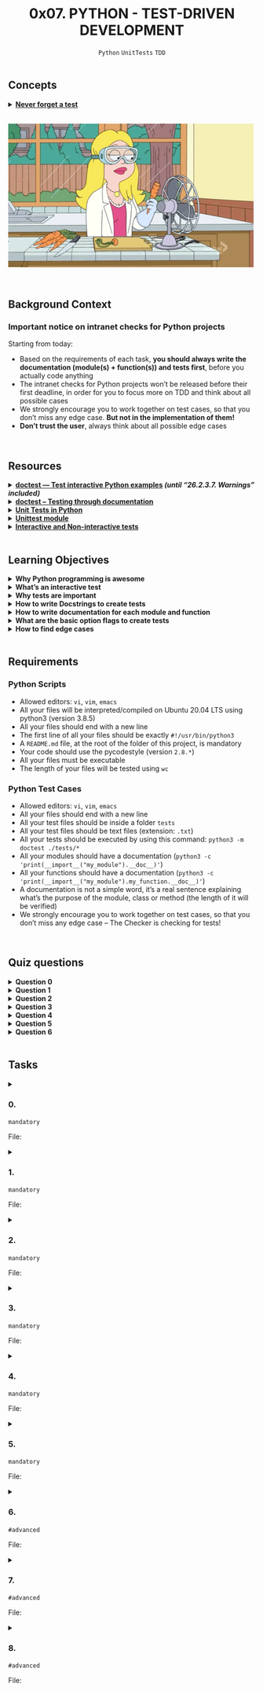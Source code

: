 <h1 align="center"><b>0x07. PYTHON - TEST-DRIVEN DEVELOPMENT</b></h1>
<div align="center"><code>Python</code> <code>UnitTests</code> <code>TDD</code></div>

<br>

## Concepts
<details>
<summary><b><a href="https://intranet.alxswe.com/concepts/47">Never forget a test</a></b></summary><br>


<br><p align="center">※※※※※※※※※※※※</p><br>
</details>


<br><img src="https://github.com/codenvibes/alx-higher_level_programming/blob/master/0x07-python-test_driven_development/images/giphy-4.gif">


<br>

## Background Context
### Important notice on intranet checks for Python projects
Starting from today:
- Based on the requirements of each task, **you should always write the documentation (module(s) + function(s)) and tests first**, before you actually code anything
- The intranet checks for Python projects won’t be released before their first deadline, in order for you to focus more on TDD and think about all possible cases
- We strongly encourage you to work together on test cases, so that you don’t miss any edge case. **But not in the implementation of them!**
- **Don’t trust the user**, always think about all possible edge cases


<!-- <br>
<hr>
<h3><a href=>Notes</a></h3>
<hr> -->

<br>

## Resources
<details>
<summary><b><a href="https://docs.python.org/3.4/library/doctest.html">doctest — Test interactive Python examples</a> <i>(until “26.2.3.7. Warnings” included)</i></b></summary><br>


<br><p align="center">※※※※※※※※※※※※</p><br>
</details>


<details>
<summary><b><a href="https://pymotw.com/3/doctest/">doctest – Testing through documentation</a></b></summary><br>


<br><p align="center">※※※※※※※※※※※※</p><br>
</details>


<details>
<summary><b><a href="https://www.youtube.com/watch?v=1Lfv5tUGsn8">Unit Tests in Python</a></b></summary><br>


<br><p align="center">※※※※※※※※※※※※</p><br>
</details>


<details>
<summary><b><a href="https://www.youtube.com/watch?v=6tNS--WetLI">Unittest module</a></b></summary><br>


<br><p align="center">※※※※※※※※※※※※</p><br>
</details>


<details>
<summary><b><a href="https://mattermost.com/blog/testing-python-understanding-doctest-and-unittest/">Interactive and Non-interactive tests</a></b></summary><br>


<br><p align="center">※※※※※※※※※※※※</p><br>
</details>


<!-- <br>

**man or help:**
- `` -->

<br>

## Learning Objectives
<details>
<summary><b><a href=" "> </a>Why Python programming is awesome</b></summary><br>


<br><p align="center">※※※※※※※※※※※※</p><br>
</details>


<details>
<summary><b><a href=" "> </a>What’s an interactive test</b></summary><br>

An interactive test in Python typically refers to a way of running code interactively and receiving immediate feedback. This is often done using interactive development environments (IDEs), Python shells, or Jupyter notebooks. Interactive testing is a helpful approach for exploring and debugging code, as it allows you to execute small code snippets and see the results without having to write a complete program.

Here are a few common ways to perform interactive testing in Python:

1. **Python REPL (Read-Eval-Print Loop)**: <br> Python comes with a built-in REPL, which allows you to enter Python code line by line and see the output immediately. You can access the Python REPL by running the `python` or `python3` command in your terminal.

   ```python
   $ python
   Python 3.8.2 (default, Feb 24 2020, 17:52:18)
   [GCC 7.3.0] on linux
   Type "help", "copyright", "credits" or "license" for more information.
   >>> print("Hello, world!")
   Hello, world!
   >>> 5 + 3
   8
   >>> exit()
   ```

2. **Jupyter Notebooks**: <br> Jupyter notebooks provide an interactive and web-based environment for writing and running Python code. You can write and execute code in cells, view the output, and add rich text, images, and explanations in between.

3. **Integrated Development Environments (IDEs)**: <br> Many Python IDEs, such as PyCharm, Visual Studio Code, and Spyder, offer interactive modes where you can run code snippets and get immediate feedback. This is often helpful for debugging and exploring code.

4. **Online Python Interpreters**: <br> Various online platforms allow you to run Python code interactively in a web browser without installing any software locally. Examples include Repl.it and Google Colab.

Interactive testing is particularly useful when you want to experiment with new ideas, test functions or algorithms, and quickly check the behavior of specific code snippets without having to create a full-fledged Python script or program. It's an essential part of the development process for many Python developers.

<br><p align="center">※※※※※※※※※※※※</p><br>
</details>


<details>
<summary><b><a href=" "> </a>Why tests are important</b></summary><br>

Tests are an integral part of the software development process and play a crucial role in ensuring the reliability, stability, and maintainability of software systems. Here are some key reasons why tests are important in software development:

1. **Bug Detection**: <br> Tests help identify bugs, errors, and issues in the codebase. By systematically testing various parts of the software, developers can catch and fix problems before they become more significant issues in production.

2. **Quality Assurance**: <br> Testing ensures that the software meets the specified requirements and functions correctly. It helps maintain a high level of quality by verifying that the software behaves as expected under various conditions.

3. **Regression Testing**: <br> As software evolves and new features are added, there is a risk of introducing new bugs or breaking existing functionality. Regression testing, which involves re-running tests to check for unintended side effects, helps prevent these issues.

4. **Code Maintenance**: <br> Well-written tests serve as documentation for how the code is supposed to work. They make it easier for developers to understand the codebase, make changes, and refactor without introducing new problems.

5. **Collaboration**: <br> Tests enable collaboration among team members. When one developer writes tests for a particular piece of functionality, other team members can rely on those tests to understand how the code works and build upon it.

6. **Continuous Integration/Continuous Deployment (CI/CD)**: <br> Tests are a critical component of CI/CD pipelines. Automated tests ensure that code changes do not break existing functionality before they are deployed to production, thereby reducing the risk of introducing defects.

7. **Improved Productivity**: <br> While writing tests may require an initial time investment, they can save time in the long run. Bugs caught early in development are often easier and less costly to fix than those discovered later in the development lifecycle.

8. **Confidence**: <br> Having a comprehensive test suite gives developers and stakeholders confidence that the software behaves as intended. This confidence is essential for making informed decisions about releasing the software to end-users.

9. **Documentation**: <br> Tests serve as executable documentation. They provide clear examples of how various parts of the codebase are intended to be used and can help new developers understand the system faster.

10. **User Satisfaction**: <br> Thorough testing leads to a more stable and reliable software product. Users are more satisfied when they experience fewer crashes, errors, and unexpected behavior.

11. **Security**: <br> Security vulnerabilities can have severe consequences. Tests can be used to identify security issues early and ensure that security measures are effective.

In summary, tests are essential for delivering high-quality software that meets user requirements, is maintainable, and can evolve over time. They provide a safety net for developers, reduce the risk of defects in production, and contribute to overall software reliability and robustness.

<br><p align="center">※※※※※※※※※※※※</p><br>
</details>


<details>
<summary><b><a href=" "> </a>How to write Docstrings to create tests</b></summary><br>

Docstrings are used to document Python code, providing information about a module, class, function, or method. While docstrings themselves are not used to create tests directly, they can be helpful in generating tests or ensuring that your code is testable. Here's how you can write docstrings to support testing in your Python code:

1. **Describe the Function or Method**: <br> Begin your docstring with a brief description of what the function or method does. This helps both developers and testing frameworks understand the purpose of the code.

   ```python
   def add(a, b):
       """
       Adds two numbers and returns the result.

       Parameters:
           a (int): The first number.
           b (int): The second number.

       Returns:
           int: The sum of a and b.
       """
       return a + b
   ```

2. **Document Parameters**: <br> Clearly document the function or method parameters, including their data types and any constraints or requirements. This information can help testers understand how to provide valid inputs.

3. **Document Return Values**: <br> Explain what the function or method returns and the data type of the return value. This helps testers understand what to expect from the function.

4. **Include Examples**: <br> Provide usage examples within the docstring. These examples can serve as test cases for your code.

   ```python
   def add(a, b):
       """
       Adds two numbers and returns the result.

       Parameters:
           a (int): The first number.
           b (int): The second number.

       Returns:
           int: The sum of a and b.

       Examples:
           >>> add(2, 3)
           5
           >>> add(-1, 1)
           0
       """
       return a + b
   ```

5. **Include Edge Cases**: <br> If applicable, include information about edge cases or corner cases that need to be tested.

6. **Mention Side Effects**: <br> If the function has any side effects (e.g., modifying global variables), document them in the docstring.

7. **Use Docstring Formats**: <br> There are various docstring formats, such as reStructuredText (reST) and Google-style docstrings. Pick a format that's commonly used in your project or organization.

While docstrings themselves don't create tests, they serve as valuable documentation for your code, making it easier to write tests. You can use tools like Sphinx to generate documentation from your docstrings, and testing frameworks like `doctest` can extract and execute code examples from docstrings as tests.

Here's an example of how you can use `doctest` to test code based on the examples in the docstring:

```python
import doctest

def add(a, b):
    """
    Adds two numbers and returns the result.

    Parameters:
        a (int): The first number.
        b (int): The second number.

    Returns:
        int: The sum of a and b.

    Examples:
        >>> add(2, 3)
        5
        >>> add(-1, 1)
        0
    """
    return a + b

if __name__ == "__main__":
    doctest.testmod()
```

Running this script will execute the examples in the docstring as tests and report any failures.

<br><p align="center">※※※※※※※※※※※※</p><br>
</details>


<details>
<summary><b><a href=" "> </a>How to write documentation for each module and function</b></summary><br>

Writing documentation for each module and function in your Python code is essential for making your codebase understandable, maintainable, and usable by others (including your future self). Python has a standard way of documenting code using docstrings, and tools like Sphinx can help generate documentation in various formats (HTML, PDF, etc.). Here's how you can write documentation for modules and functions:

<br>
<p align="center">※※※※※※※※※※※※</p>
<h3>Writing Module Documentation:</h3>

1. **Module-Level Docstring**: <br> At the top of your module (Python file), include a module-level docstring. This docstring should describe the purpose and contents of the module. Use triple double-quotes (`"""`) for multi-line docstrings.

   ```python
   """This module provides utility functions for working with strings."""
   ```

2. **Module-level Imports**: <br> If your module imports other modules or has any global variables, include a section at the beginning of the module that lists these imports and variables, along with explanations if necessary.

<br>
<p align="center">※※※※※※※※※※※※</p>
<h3>Writing Function Documentation:</h3>

1. **Function-Level Docstring**: <br> For each function, include a docstring just below the function definition. The docstring should describe what the function does, its parameters (arguments), return values, and any exceptions it may raise. Use triple double-quotes for multi-line docstrings.

   ```python
   def add(a, b):
       """
       Adds two numbers.

       Args:
           a (int): The first number.
           b (int): The second number.

       Returns:
           int: The sum of a and b.
       """
       return a + b
   ```

2. **Parameters**: <br> List all parameters with their types and descriptions in the docstring. Mention whether they are required or optional.

3. **Return Values**: <br> Specify the type and description of the return value. If the function doesn't return anything (returns `None`), mention that explicitly.

4. **Raises (if applicable)**: <br> If the function can raise exceptions, list them in a "Raises" section and provide explanations.

5. **Examples**: <br> Provide usage examples of the function in the docstring. Show how to call the function and what to expect as output.

6. **Notes and Additional Information (if needed)**: <br> Include any additional information, notes, or caveats that may be helpful for users of the function.

<br>
<p align="center">※※※※※※※※※※※※</p>

<h3>Using Sphinx for Documentation Generation:</h3>

While docstrings are essential for documenting code, you can use tools like Sphinx to generate user-friendly documentation from your docstrings. Sphinx allows you to create documentation in various formats, including HTML, PDF, and more.

Here's a brief overview of how to use Sphinx:

1. Install Sphinx:

   ```
   pip install sphinx
   ```

2. Create a Sphinx Project: <br> Use the `sphinx-quickstart` command to set up a new Sphinx documentation project. This command will generate the necessary configuration files and directory structure.

3. Write ReStructuredText (RST): <br> Sphinx uses ReStructuredText (RST) as its markup language. Write your documentation in `.rst` files using RST syntax.

4. Include Python Docstrings: <br> Sphinx can automatically extract documentation from your Python docstrings. Use the `autodoc` extension to enable this feature.

5. Build Documentation: <br> Use Sphinx's `make` commands (e.g., `make html` or `make pdf`) to build the documentation in the desired format.

6. Publish: <br> Once you've built the documentation, you can publish it online or distribute it with your code.

<br><p align="center">※※※※※※※※※※※※</p><br>
</details>


<details>
<summary><b><a href=" "> </a>What are the basic option flags to create tests</b></summary><br>

In Python, you can create tests using various testing frameworks, with the two most popular ones being **unittest** (inspired by Java's JUnit) and **pytest**. When creating tests using these frameworks, you can use different options or flags to control the behavior of the test runner or customize the test execution. Below, I'll provide some basic option flags for both unittest and pytest:

<br>
<p align="center">※※※※※※※※※※※※</p>
<h3>unittest:</h3>

1. **-v or --verbose**: <br> This flag increases the verbosity of test output, providing more details about each test case.

   ```bash
   python -m unittest -v my_test_module
   ```

2. **-f or --failfast**: <br> When this flag is used, the test runner stops as soon as one test case fails, rather than running all the tests.

   ```bash
   python -m unittest -f my_test_module
   ```

3. **-k PATTERN**: <br> This flag allows you to run only the test methods whose names match the given pattern.

   ```bash
   python -m unittest -k test_feature my_test_module
   ```

4. **--start-directory**: <br> Specifies the starting directory for test discovery. Useful when you want to run tests from a specific directory.

   ```bash
   python -m unittest --start-directory tests/
   ```

<br>
<p align="center">※※※※※※※※※※※※</p>
<h3>pytest:</h3>

1. **-v or --verbose**: <br> Similar to unittest, this flag increases the verbosity of test output, providing more details about each test case.

   ```bash
   pytest -v my_test_module.py
   ```

2. **-k EXPRESSION**: <br> Run only the test functions and classes whose names match the given expression.

   ```bash
   pytest -k test_feature my_test_module.py
   ```

3. **-x or --exitfirst**: <br> Stops the test run after the first failure, just like the failfast option in unittest.

   ```bash
   pytest -x my_test_module.py
   ```

4. **--maxfail=num**: <br> Specifies the maximum number of allowed test failures before pytest stops the test run.

   ```bash
   pytest --maxfail=2 my_test_module.py
   ```

5. **-m MARKEXPR**: <br> Run only tests marked with specific markers. Markers are used to group and select tests with certain characteristics.

   ```bash
   pytest -m slow my_test_module.py
   ```

6. **-k and -m can be combined**: <br> You can combine the -k and -m flags to filter tests based on their names and markers simultaneously.

   ```bash
   pytest -k test_feature -m slow my_test_module.py
   ```

These are some of the basic option flags you can use when running tests with unittest and pytest. Depending on your specific testing needs and the features provided by these frameworks, you may find additional flags and options to further customize your test runs.

<br><p align="center">※※※※※※※※※※※※</p><br>
</details>


<details>
<summary><b><a href=" "> </a>How to find edge cases</b></summary><br>

Edge cases are the scenarios in which a program is expected to behave differently or where it is most likely to fail. By identifying and testing these edge cases, you can improve the robustness and reliability of your software. Here's how you can find edge cases with examples:

1. **Understand the Problem Domain**:
   - Start by thoroughly understanding the problem or requirements of the software you are testing.
   - Identify the boundaries and constraints of the problem domain. These boundaries are often where edge cases reside.

2. **Identify Input Boundaries**:
   - Consider the input variables and parameters that the software takes.
   - Identify the boundary values for these inputs. For example, if a function accepts integers, consider values like 0, 1, -1, the largest possible positive integer, and the smallest possible negative integer.

3. **Consider Special Values**:
   - Think about special values or exceptional cases that might lead to different program behavior. For example, if your program handles file paths, consider edge cases like empty strings or paths with special characters.

4. **Account for Limits and Constraints**:
   - If your program has specific constraints or limits, make sure to test scenarios that approach or exceed these limits. For instance, if your program can only handle a certain number of concurrent users, test it with both the maximum and minimum number of users.

5. **Examine Boundary Conditions**:
   - Focus on the boundaries where different behaviors may occur. For example, if you're testing a sorting algorithm, consider lists that are already sorted, reverse-sorted, or have identical elements.

6. **Think About Error Handling**:
   - Consider scenarios where errors or exceptions are likely to occur. For example, if your code interacts with a database, test what happens when the database is down or when a query returns no results.

7. **Review the Code and Specifications**:
   - Carefully review the code and specifications for any hints or mentions of edge cases. Often, developers or documentation will explicitly highlight potential edge cases.

8. **Consult Stakeholders or Users**:
   - If possible, consult with stakeholders, users, or domain experts to gain insights into potential edge cases. They may provide valuable input based on their experience.

9. **Document and Test**:
   - Once you've identified potential edge cases, document them and create test cases that cover these scenarios.
   - Develop test inputs and expected outcomes for each edge case.
   - Execute these tests to ensure that the software behaves correctly in all identified edge cases.

10. **Automate Testing if Possible**:
    - If you have a set of identified edge cases, consider automating the testing process to ensure these cases are repeatedly tested in the future.

Finding and testing edge cases with examples is a systematic approach to improving the quality of your software. It helps uncover hidden issues and ensures that your software is more robust and reliable, especially under challenging or unexpected conditions.

<br><p align="center">※※※※※※※※※※※※</p><br>
</details>


<br>

## Requirements
### Python Scripts
- Allowed editors: `vi`, `vim`, `emacs`
- All your files will be interpreted/compiled on Ubuntu 20.04 LTS using python3 (version 3.8.5)
- All your files should end with a new line
- The first line of all your files should be exactly `#!/usr/bin/python3`
- A `README.md` file, at the root of the folder of this project, is mandatory
- Your code should use the pycodestyle (version `2.8.*`)
- All your files must be executable
- The length of your files will be tested using `wc`


### Python Test Cases
- Allowed editors: `vi`, `vim`, `emacs`
- All your files should end with a new line
- All your test files should be inside a folder `tests`
- All your test files should be text files (extension: `.txt`)
- All your tests should be executed by using this command: `python3 -m doctest ./tests/*`
- All your modules should have a documentation (`python3 -c 'print(__import__("my_module").__doc__)'`)
- All your functions should have a documentation (`python3 -c 'print(__import__("my_module").my_function.__doc__)'`)
- A documentation is not a simple word, it’s a real sentence explaining what’s the purpose of the module, class or method (the length of it will be verified)
- We strongly encourage you to work together on test cases, so that you don’t miss any edge case – The Checker is checking for tests!


<!-- <br>

## More Info -->

<br>

## Quiz questions
<details>
<summary><b>Question 0</b></summary><br>

Is this module correctly commented?
```py
#!/usr/bin/python3
import sys

""" 
    My calculation module
"""
...
```
- [x] No
- [ ] Yes

> Tips:<br>
Docstring must be before import statements

<br>
</details>

<details>
<summary><b>Question 1</b></summary><br>

Is this a standardized way to comment a function in Python?
```py
##########
# Addition function
##########
def add(a, b):
    return a + b
```
- [x] No
- [ ] Yes

<br>
</details>

<details>
<summary><b>Question 2</b></summary><br>

Is this a standardized way to comment a function in Python?
```py
"""" Addition function """
def add(a, b):
    return a + b
```
- [x] No
- [ ] Yes

<br>
</details>

<details>
<summary><b>Question 3</b></summary><br>

Is this a standardized way to comment a function in Python?
```py
def add(a, b):
    """ Addition function """
    return a + b
```
- [ ] No
- [x] Yes

<br>
</details>

<details>
<summary><b>Question 4</b></summary><br>


<br>
</details>

<details>
<summary><b>Question 5</b></summary><br>


<br>
</details>

<details>
<summary><b>Question 6</b></summary><br>


<br>
</details>

<br>

## Tasks
<details>
<summary>

### 0. 
`mandatory`

File: []()
</summary>


</details>

<details>
<summary>

### 1. 
`mandatory`

File: []()
</summary>


</details>

<details>
<summary>

### 2. 
`mandatory`

File: []()
</summary>


</details>

<details>
<summary>

### 3. 
`mandatory`

File: []()
</summary>


</details>

<details>
<summary>

### 4. 
`mandatory`

File: []()
</summary>


</details>

<details>
<summary>

### 5. 
`mandatory`

File: []()
</summary>


</details>

<details>
<summary>

### 6. 
`#advanced`

File: []()
</summary>


</details>

<details>
<summary>

### 7. 
`#advanced`

File: []()
</summary>


</details>

<details>
<summary>

### 8. 
`#advanced`

File: []()
</summary>


</details>

